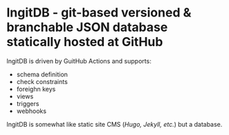 # IngitDB - git-based versioned & branchable JSON database statically hosted at GitHub

IngitDB is driven by GuitHub Actions and supports:
- schema definition
- check constraints
- foreighn keys
- views
- triggers
- webhooks

IngitDB is somewhat like static site CMS (*Hugo, Jekyll, etc.*) but a database.
